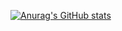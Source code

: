 [![Anurag's GitHub stats](https://github-readme-stats.vercel.app/api?username=taramakage&show_icons=true&count_private=true)](https://github.com/anuraghazra/github-readme-stats)
